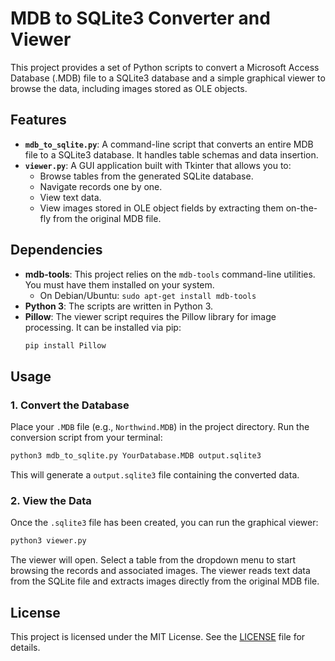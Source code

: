 # MDB to SQLite3 Converter and Viewer

This project provides a set of Python scripts to convert a Microsoft Access Database (.MDB) file to a SQLite3 database and a simple graphical viewer to browse the data, including images stored as OLE objects.

## Features

- **`mdb_to_sqlite.py`**: A command-line script that converts an entire MDB file to a SQLite3 database. It handles table schemas and data insertion.
- **`viewer.py`**: A GUI application built with Tkinter that allows you to:
    - Browse tables from the generated SQLite database.
    - Navigate records one by one.
    - View text data.
    - View images stored in OLE object fields by extracting them on-the-fly from the original MDB file.

## Dependencies

- **mdb-tools**: This project relies on the `mdb-tools` command-line utilities. You must have them installed on your system.
  - On Debian/Ubuntu: `sudo apt-get install mdb-tools`
- **Python 3**: The scripts are written in Python 3.
- **Pillow**: The viewer script requires the Pillow library for image processing. It can be installed via pip:
  ```bash
  pip install Pillow
  ```

## Usage

### 1. Convert the Database

Place your `.MDB` file (e.g., `Northwind.MDB`) in the project directory. Run the conversion script from your terminal:

```bash
python3 mdb_to_sqlite.py YourDatabase.MDB output.sqlite3
```
This will generate a `output.sqlite3` file containing the converted data.

### 2. View the Data

Once the `.sqlite3` file has been created, you can run the graphical viewer:

```bash
python3 viewer.py
```
The viewer will open. Select a table from the dropdown menu to start browsing the records and associated images. The viewer reads text data from the SQLite file and extracts images directly from the original MDB file.

## License

This project is licensed under the MIT License. See the [LICENSE](LICENSE) file for details.
